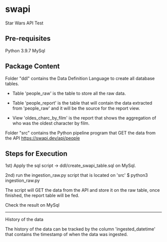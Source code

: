 # swapi
Star Wars API Test

Pre-requisites
-----------------------------------------
Python 3.9.7
MySql


Package Content
-----------------------------------------
Folder "ddl" contains the Data Definition Language to create all database tables.

- Table 'people_raw' is the table to store all the raw data.

- Table 'people_report' is the table that will contain the data extracted from 'people_raw' and it will be the source for the report view.

- View 'oldes_charc_by_film' is the report that shows the aggregation of who was the oldest character by film.

Folder "src" contains the Python pipeline program that GET the data from the API https://swapi.dev/api/people


Steps for Execution
-----------------------------------------
1st) Apply the sql script -> ddl/create_swapi_table.sql on MySql.

2nd) run the ingestion_raw.py script that is located on 'src'
     $ python3 ingestion_raw.py

The script will GET the data from the API and store it on the raw table, once finished, the report table will be fed.

Check the result on MySql


------------------------------------------
History of the data

The history of the data can be tracked by the column 'ingested_datetime' that contains the timestamp of when the data was ingested.

